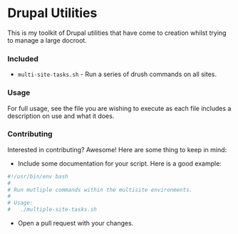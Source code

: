 # Drupal Utilities

This is my toolkit of Drupal utilities that have come to creation whilst trying
to manage a large docroot.

### Included

* `multi-site-tasks.sh` - Run a series of drush commands on all sites.

### Usage

For full usage, see the file you are wishing to execute as each file includes a
description on use and what it does.

### Contributing

Interested in contributing? Awesome! Here are some thing to keep in mind:

* Include some documentation for your script. Here is a good example:

```bash
#!/usr/bin/env bash
#
# Run mutliple commands within the multisite environments.
#
# Usage:
#   ./multiple-site-tasks.sh
```

* Open a pull request with your changes.
